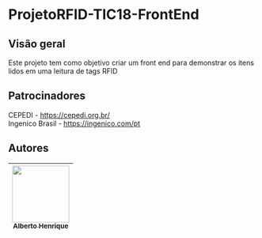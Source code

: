 # ProjetoRFID-TIC18-FrontEnd

## Visão geral
Este projeto tem como objetivo criar um front end para demonstrar os itens lidos em uma leitura de tags RFID

## Patrocinadores
CEPEDI - https://cepedi.org.br/ <br>
Ingenico Brasil - https://ingenico.com/pt

## Autores

| [<img src="https://avatars.githubusercontent.com/u/81397160?v=4" width=115><br><sub>Alberto Henrique</sub>](https://github.com/albertolunia)|
:------------------------------------------------------------------------------------------------------------------------------------------: |
